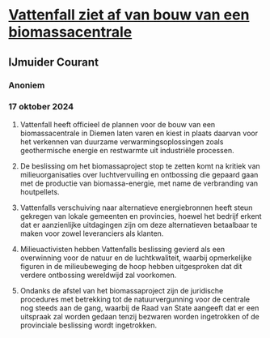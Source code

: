 # [Vattenfall ziet af van bouw van een biomassacentrale](https://advance.lexis.com/api/document?collection=news&id=urn:contentItem:6D6M-GT91-JBNC-737F-00000-00&context=1519360)
## IJmuider Courant
### Anoniem
### 17 oktober 2024

1. Vattenfall heeft officieel de plannen voor de bouw van een biomassacentrale in Diemen laten varen en kiest in plaats daarvan voor het verkennen van duurzame verwarmingsoplossingen zoals geothermische energie en restwarmte uit industriële processen.

2. De beslissing om het biomassaproject stop te zetten komt na kritiek van milieuorganisaties over luchtvervuiling en ontbossing die gepaard gaan met de productie van biomassa-energie, met name de verbranding van houtpellets.

3. Vattenfalls verschuiving naar alternatieve energiebronnen heeft steun gekregen van lokale gemeenten en provincies, hoewel het bedrijf erkent dat er aanzienlijke uitdagingen zijn om deze alternatieven betaalbaar te maken voor zowel leveranciers als klanten.

4. Milieuactivisten hebben Vattenfalls beslissing gevierd als een overwinning voor de natuur en de luchtkwaliteit, waarbij opmerkelijke figuren in de milieubeweging de hoop hebben uitgesproken dat dit verdere ontbossing wereldwijd zal voorkomen.

5. Ondanks de afstel van het biomassaproject zijn de juridische procedures met betrekking tot de natuurvergunning voor de centrale nog steeds aan de gang, waarbij de Raad van State aangeeft dat er een uitspraak zal worden gedaan tenzij bezwaren worden ingetrokken of de provinciale beslissing wordt ingetrokken.
